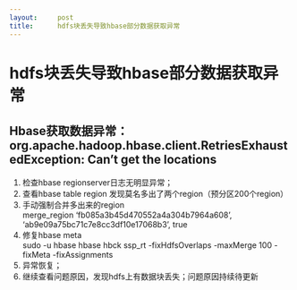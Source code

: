 ```yaml
---
layout:     post
title:      hdfs块丢失导致hbase部分数据获取异常
---
```

<div id="article_content" class="article_content clearfix csdn-tracking-statistics" data-pid="blog" data-mod="popu_307" data-dsm="post">
								            <div id="content_views" class="markdown_views prism-atom-one-dark">
							<!-- flowchart 箭头图标 勿删 -->
							<svg xmlns="http://www.w3.org/2000/svg" style="display: none;"><path stroke-linecap="round" d="M5,0 0,2.5 5,5z" id="raphael-marker-block" style="-webkit-tap-highlight-color: rgba(0, 0, 0, 0);"></path></svg>
							<h1 id="hdfs块丢失导致hbase部分数据获取异常">hdfs块丢失导致hbase部分数据获取异常</h1>

<h2 id="hbase获取数据异常orgapachehadoophbaseclientretriesexhaustedexception-cant-get-the-locations">Hbase获取数据异常：org.apache.hadoop.hbase.client.RetriesExhaustedException: Can’t get the locations</h2>

<ol>
<li>检查hbase regionserver日志无明显异常；</li>
<li>查看hbase table region 发现莫名多出了两个region（预分区200个region）</li>
<li>手动强制合并多出来的region <br>
  merge_region ‘fb085a3b45d470552a4a304b7964a608’, ‘ab9e09a75bc71c7e8cc3df10e17068b3’, true</li>
<li>修复hbase meta <br>
 sudo -u hbase hbase hbck ssp_rt -fixHdfsOverlaps -maxMerge 100 -fixMeta -fixAssignments</li>
<li>异常恢复；</li>
<li>继续查看问题原因，发现hdfs上有数据块丢失；问题原因持续待更新</li>
</ol>            </div>
						<link href="https://csdnimg.cn/release/phoenix/mdeditor/markdown_views-9e5741c4b9.css" rel="stylesheet">
                </div>